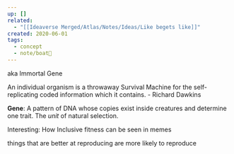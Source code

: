 ```yaml
---
up: []
related:
  - "[[Ideaverse Merged/Atlas/Notes/Ideas/Like begets like]]"
created: 2020-06-01
tags:
  - concept
  - note/boat🚤
---
```


aka Immortal Gene

An individual organism is a throwaway Survival Machine for the self-replicating coded information which it contains. - Richard Dawkins

**Gene**: A pattern of DNA whose copies exist inside creatures
and determine one trait. The *unit* of natural selection.


Interesting: How Inclusive fitness can be seen in memes



things that are better at reproducing are more likely to reproduce

